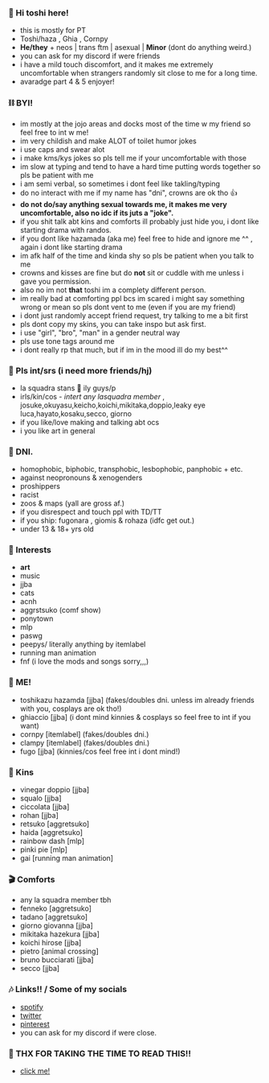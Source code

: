 ### 🦇 Hi toshi here!

- this is mostly for PT 
- Toshi/haza , Ghia , Cornpy
- **He/they** + neos | trans ftm | asexual | **Minor** (dont do anything weird.)
- you can ask for my discord if were friends 
- i have a mild touch discomfort, and it makes me extremely uncomfortable when strangers randomly sit close to me for a long time.
- avaradge part 4 & 5 enjoyer!

### ⛓ BYI!
- im mostly at the jojo areas and docks most of the time w my friend so feel free to int w me! 
- im very childish and make ALOT of toilet humor jokes
- i use caps and swear alot
- i make kms/kys jokes so pls tell me if your uncomfortable with those
- im slow at typing and tend to have a hard time putting words together so pls be patient with me
- i am semi verbal, so sometimes i dont feel like takling/typing
- do no interact with me if my name has "dni", crowns are ok tho 👍
- **do not do/say anything sexual towards me, it makes me very uncomfortable, also no idc if its juts a "joke".**
- if you shit talk abt kins and comforts ill probably just hide you, i dont like starting drama with randos.
- if you dont like hazamada (aka me) feel free to hide and ignore me ^^ , again i dont like starting drama
- im afk half of the time and kinda shy so pls be patient when you talk to me
- crowns and kisses are fine but do **not** sit or cuddle with me unless i gave you permission.
- also no im not **that** toshi im a complety different person.
- im really bad at comforting ppl bcs im scared i might say something wrong or mean so pls dont vent to me (even if you are my friend)
- i dont just randomly accept friend request, try talking to me a bit first
- pls dont copy my skins, you can take inspo but ask first.
- i use "girl", "bro", "man" in a gender neutral way
- pls use tone tags around me
- i dont really rp that much, but if im in the mood ill do my best^^


### 💌 Pls int/srs (i need more friends/hj)
- la squadra stans 👑 ily guys/p
- irls/kin/cos - *intert any lasquadra member* , josuke,okuyasu,keicho,koichi,mikitaka,doppio,leaky eye luca,hayato,kosaku,secco, giorno
- if you like/love making and talking abt ocs
- i you like art in general

### 💢 DNI.
- homophobic, biphobic, transphobic, lesbophobic, panphobic + etc.
- against neopronouns & xenogenders
- proshippers
- racist
- zoos & maps (yall are gross af.)
- if you disrespect and touch ppl with TD/TT
- if you ship: fugonara , giomis & rohaza (idfc get out.)
- under 13 & 18+ yrs old

### 🦷 Interests
- **art**
- music 
- jjba
- cats
- acnh
- aggrstsuko (comf show)
- ponytown
- mlp
- paswg
- peepys/ literally anything by itemlabel
- running man animation
- fnf (i love the mods and songs sorry,,,)

### 💫 ME!
- toshikazu hazamda [jjba] (fakes/doubles dni. unless im already friends with you, cosplays are ok tho!)
- ghiaccio [jjba] (i dont mind kinnies & cosplays so feel free to int if you want)
- cornpy [itemlabel] (fakes/doubles dni.)
- clampy [itemlabel] (fakes/doubles dni.)
- fugo [jjba] (kinnies/cos feel free int i dont mind!)

### 💉 Kins
- vinegar doppio [jjba]
- squalo [jjba]
- ciccolata [jjba]
- rohan [jjba]
- retsuko [aggretsuko]
- haida [aggretsuko]
- rainbow dash [mlp]
- pinki pie [mlp]
- gai [running man animation]

### 🎬 Comforts
- any la squadra member tbh
- fenneko [aggretsuko]
- tadano [aggretsuko]
- giorno giovanna [jjba]
- mikitaka hazekura [jjba]
- koichi hirose [jjba]
- pietro [animal crossing]
- bruno bucciarati [jjba]
- secco [jjba]

### 🎶 Links!! / Some of my socials
- [spotify](https://open.spotify.com/user/31ltsj6j3a5xqf622igf2ml5vkv4)
- [twitter](https://twitter.com/Soy_Toshi) 
- [pinterest](https://www.pinterest.ph/S0ym1k/_saved/)
- you can ask for my discord if were close.

### 📎 THX FOR TAKING THE TIME TO READ THIS!!
- [click me!](https://youtu.be/dQw4w9WgXcQ)
